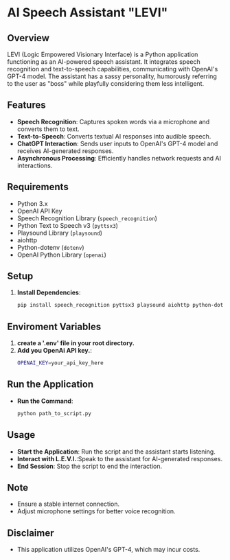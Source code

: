 # AI Speech Assistant "LEVI"

## Overview
LEVI (Logic Empowered Visionary Interface) is a Python application functioning as an AI-powered speech assistant. It integrates speech recognition and text-to-speech capabilities, communicating with OpenAI's GPT-4 model. The assistant has a sassy personality, humorously referring to the user as "boss" while playfully considering them less intelligent.

## Features
- **Speech Recognition**: Captures spoken words via a microphone and converts them to text.
- **Text-to-Speech**: Converts textual AI responses into audible speech.
- **ChatGPT Interaction**: Sends user inputs to OpenAI's GPT-4 model and receives AI-generated responses.
- **Asynchronous Processing**: Efficiently handles network requests and AI interactions.

## Requirements
- Python 3.x
- OpenAI API Key
- Speech Recognition Library (`speech_recognition`)
- Python Text to Speech v3 (`pyttsx3`)
- Playsound Library (`playsound`)
- aiohttp
- Python-dotenv (`dotenv`)
- OpenAI Python Library (`openai`)

## Setup
1. **Install Dependencies**:
   ```bash
   pip install speech_recognition pyttsx3 playsound aiohttp python-dotenv openai
## Enviroment Variables
1. **create a '.env' file in your root directory.**
2. **Add you OpenAi API key.**:
   ```bash
   OPENAI_KEY=your_api_key_here
## Run the Application
- **Run the Command**:
   ```bash
   python path_to_script.py
   
## Usage
- **Start the Application**: Run the script and the assistant starts listening.
- **Interact with L.E.V.I.**:Speak to the assistant for AI-generated responses.
- **End Session**: Stop the script to end the interaction.

## Note
- Ensure a stable internet connection.
- Adjust microphone settings for better voice recognition.

## Disclaimer
- This application utilizes OpenAI's GPT-4, which may incur costs.
  
  

  
